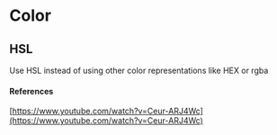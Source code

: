 # Color

## HSL

Use HSL instead of using other color representations like HEX or rgba

#### References

[https://www.youtube.com/watch?v=Ceur-ARJ4Wc](https://www.youtube.com/watch?v=Ceur-ARJ4Wc)
